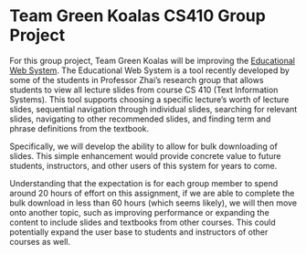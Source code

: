 # Team Green Koalas CS410 Group Project

For this group project, Team Green Koalas will be improving the [Educational Web System](http://timan102.cs.illinois.edu/explanation//slide/cs-410/0).  The Educational Web System is a tool recently developed by some of the students in Professor Zhai’s research group that allows students to view all lecture slides from course CS 410 (Text Information Systems).  This tool supports choosing a specific lecture’s worth of lecture slides, sequential navigation through individual slides, searching for relevant slides, navigating to other recommended slides, and finding term and phrase definitions from the textbook.

Specifically, we will develop the ability to allow for bulk downloading of slides.  This simple enhancement would provide concrete value to future students, instructors, and other users of this system for years to come.

Understanding that the expectation is for each group member to spend around 20 hours of effort on this assignment, if we are able to complete the bulk download in less than 60 hours (which seems likely), we will then move onto another topic, such as improving performance or expanding the content to include slides and textbooks from other courses.  This could potentially expand the user base to students and instructors of other courses as well.

